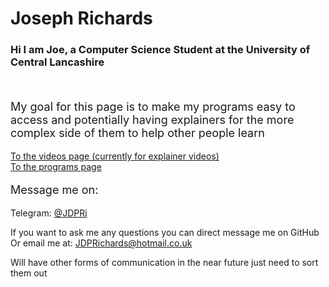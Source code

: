 # Joseph Richards
### Hi I am Joe, a Computer Science Student at the University of Central Lancashire
<br>
<p style="font-size:18px">
My goal for this page is to make my programs easy to access and potentially having explainers for the more complex side of them to help other people learn
</p>

[To the videos page (currently for explainer videos)](Videos.md)<br>
[To the programs page](Programs.md)


<p style="font-size:18px">
Message me on:<br>

Telegram: [@JDPRi](https://t.me/JDPRi)

If you want to ask me any questions you can direct message me on GitHub<br>
Or email me at: JDPRichards@hotmail.co.uk<br>

Will have other forms of communication in the near future just need to sort them out</p>

